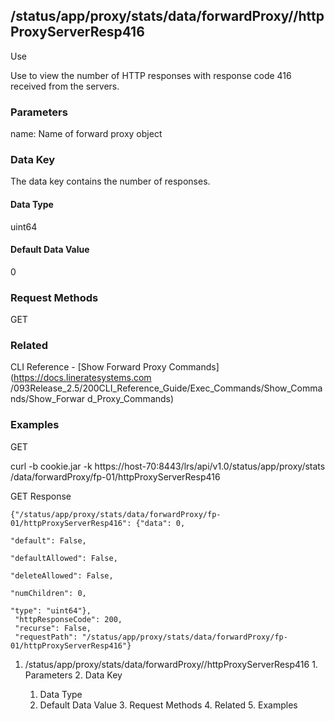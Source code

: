 ## /status/app/proxy/stats/data/forwardProxy/<name>/httpProxyServerResp416

Use

Use to view the number of HTTP responses with response code 416 received from
the servers.

### Parameters

name: Name of forward proxy object

### Data Key

The data key contains the number of responses.

#### Data Type

uint64

#### Default Data Value

0

### Request Methods

GET

### Related

CLI Reference - [Show Forward Proxy Commands](https://docs.lineratesystems.com
/093Release_2.5/200CLI_Reference_Guide/Exec_Commands/Show_Commands/Show_Forwar
d_Proxy_Commands)

### Examples

GET

curl -b cookie.jar -k https://host-70:8443/lrs/api/v1.0/status/app/proxy/stats
/data/forwardProxy/fp-01/httpProxyServerResp416

GET Response

    
    {"/status/app/proxy/stats/data/forwardProxy/fp-01/httpProxyServerResp416": {"data": 0,
                                                                                 "default": False,
                                                                                 "defaultAllowed": False,
                                                                                 "deleteAllowed": False,
                                                                                 "numChildren": 0,
                                                                                 "type": "uint64"},
     "httpResponseCode": 200,
     "recurse": False,
     "requestPath": "/status/app/proxy/stats/data/forwardProxy/fp-01/httpProxyServerResp416"}
    

  1. /status/app/proxy/stats/data/forwardProxy/<name>/httpProxyServerResp416
    1. Parameters
    2. Data Key
      1. Data Type
      2. Default Data Value
    3. Request Methods
    4. Related
    5. Examples

